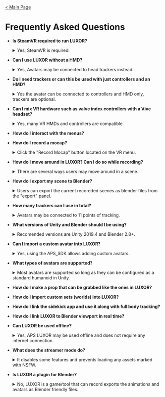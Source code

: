 [< Main Page](index.md)

# Frequently Asked Questions

- **Is SteamVR required to run LUXOR?**
  <details><summary>Yes, SteamVR is required.</summary>
	🍎 SteamVR is needed for tracker support and for interaction with props and scenes. *However many non-SteamVR HMDs and controllers are supported and can be used with SteamVR (Oculus, WMR, Kinect)*.
	  
	*it is possible to use some basic features on a PC with only a Oculus Quest 2 HMD and no SteamVR.*
  
   </details>

- **Can I use LUXOR without a HMD?**
  <details><summary>Yes, Avatars may be connected to head trackers instead.</summary>
	🍎 It is possible to connect the avatar to a head tracker without the need for an HMD. This can be acomplished by configuring a tracker to function as a head tracker in the Tracer Setup menu:
	<p align="center">
		<img width="15%" height="15%" src="/img/tracker setup.png"/>
	</p>
   </details>
- **Do I need trackers or can this be used with just controllers and an HMD?**
  <details><summary>Yes the avatar can be connected to controllers and HMD only, trackers are optional.</summary>
	🍎 There is basic locomotion for animating the avatar's lower body if no feet or hip trackers are preset or the avatar may be locked for standing or sitting in place. 
   </details>
- **Can I mix VR hardware such as valve index controllers with a Vive headset?**
  <details><summary>Yes, many VR HMDs and controllers are compatible.</summary>
	🍎 Users may mix controllers such as Knuckles, Vive wands, Oculus touch and WMR (using SteamVR).
   </details>
   
- **How do I interact with the menus?**

- **How do I record a mocap?**
  <details><summary>Click the "Record Mocap" button located on the VR menu.</summary>
	🍎 Click the "Record Mocap" located on the VR menu to start recording (alternatively you could use the spacebar hotkey)
   </details>

- **How do I move around in LUXOR? Can I do so while recording?**
  <details><summary>There are several ways users may move around in a scene.</summary>
	🍎 Some controls are located in the main menu for moving, rotating or scaling the avatar:
	<p align="center">
		<img width="15%" height="15%" src="/img/slew controls.png">
	</p>
	<p align="center">
	This panel is hidden during recording.
	</p>

	- Superhero fly mode may be enabled during recording, and when used in combination with raycast floor the avatar will remain attached to any floor but can be moved in the direction the user is pointing.
	<p align="center">
		<img width="15%" height="15%" src="/img/slew fly.png">
	</p>

	- The Sidekick app also has simplified controls for positioning the avatar in the scene remotely:
	<p align="center">
	 <img width="15%" height="15%" src="/img/sidekick slew controls.png">
	</p>
   </details>
- **How do I export my scene to Blender?**
  <details><summary>Users can export the current recoreded scenes as blender files from the "export" panel.</summary>
	🍎 To export the current mocap and scene to Blender locate the *export* panel and enter a folder name where the files will be written and then pressing *export*:
	<p align="center">
	 <img width="15%" height="15%" src="/img/panel ui export.png">
	</p>

	- The menu in VR also provids an *export* panel and can be used to export the current scene to Blener files:
	<p align="center">
		<img width="15%" height="15%" src="/img/panel vr export.png">
	</p>
   </details>  
- **How many trackers can I use in total?**
  <details><summary>Avatars may be connected to 11 points of tracking.</summary>
	🍎 Avatars may be connected to 11 points of tracking (hands, arms, elbows, feet, knees, hip, chest, head). 
	<p align="center">
		<img width="15%" height="15%" src="/img/mocap_suit.jpg">
	</p>
	
	And two auxilary trackers may be used for props and VR cameras.
   </details>
- **What versions of Unity and Blender should I be using?**
  <details><summary>Recomended versions are Unity 2019.4 and Blender 2.8+.</summary>
	🍎 It's recomended to use Unity 2019.4 with the APS_SDK however other versions are compatible and the APS_SDK can be used with Unity 2018.4.20f1 (for backwards compatibility with vrchat). *The APS_SDK is not compatible with Unity 2020!*
	- Using Blender 2.8 is recomended, however 2.79 is mostly supported.
   </details>
- **Can I import a custom avatar into LUXOR?**
  <details><summary>Yes, using the APS_SDK allows adding custom avatars.</summary>
	The APS_SDK allows adding avatars to LUXOR using modles from either .fbx or .blend files: 
	<p align="center">
		<img width="15%" height="15%" src="http://i3.ytimg.com/vi/oEwkhIr4ffw/hqdefault.jpg">
	</p>
	
   </details>
- **What types of avatars are supported?**
  <details><summary>Most avatars are supported so long as they can be configured as a standard humanoid in Unity.</summary>
	🍎 Using the APS_SDK almost any humanoid avatar can be added so long as the avatar can be configured as a standard humanoid in Unity.
   </details>
   
- **How do I make a prop that can be grabbed like the ones in LUXOR?**

- **How do I import custom sets (worlds) into LUXOR?**

- **How do I link the sidekick app and use it along with full body tracking?**

- **How do I link LUXOR to Blender viewport in real time?**

- **Can LUXOR be used offline?**
  <details><summary>Yes, APS LUXOR may be used offline and does not require any internet connection.</summary>
	🍎 LUXOR is an early access beta and currently does not require any connection to the internet.
   </details>
- **What does the streamer mode do?**
  <details><summary>It disables some features and prevents loading any assets marked with NSFW.</summary>
	🍎 This feature is still under active development but currently streamer mode is enabled by default. By checking will disable some features that might be considered unsafe for livestreaming and prevents loading any assets marked with NSFW option when they were created in the APS_SDK.</details>

- **Is LUXOR a plugin for Blender?**
  <details><summary>No, LUXOR is a game/tool that can record exports the animations and avatars as Blender friendly files.</summary>
	🍎 It's not exactly a plugin, it's a game/tool that can record mocap using VR hardware and then exports the animations and avatars as Blender friendly files into their own 'project folder'. But there is a SceneLoader.blend that is used to import those files and automatically set up the blender scene so as to have things ready to render in minutes.
</details>


